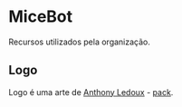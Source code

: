 # MiceBot

Recursos utilizados pela organização.


## Logo

Logo é uma arte de [Anthony Ledoux](https://www.iconfinder.com/Vntole) - [pack](https://www.iconfinder.com/iconsets/outbreak-epidemic).